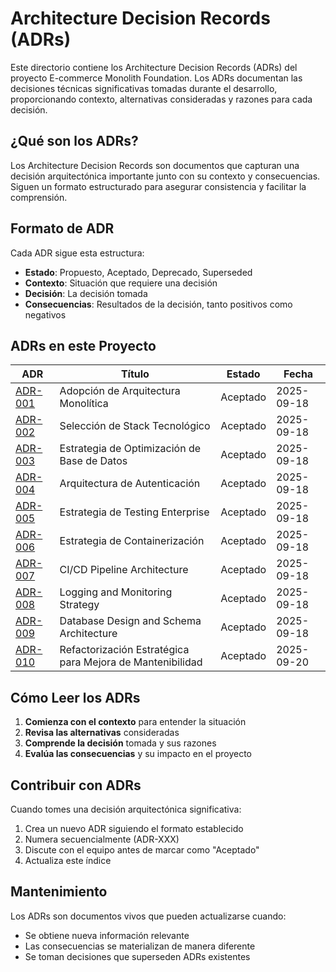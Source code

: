# Architecture Decision Records (ADRs)

Este directorio contiene los Architecture Decision Records (ADRs) del proyecto E-commerce Monolith Foundation. Los ADRs documentan las decisiones técnicas significativas tomadas durante el desarrollo, proporcionando contexto, alternativas consideradas y razones para cada decisión.

## ¿Qué son los ADRs?

Los Architecture Decision Records son documentos que capturan una decisión arquitectónica importante junto con su contexto y consecuencias. Siguen un formato estructurado para asegurar consistencia y facilitar la comprensión.

## Formato de ADR

Cada ADR sigue esta estructura:

- **Estado**: Propuesto, Aceptado, Deprecado, Superseded
- **Contexto**: Situación que requiere una decisión
- **Decisión**: La decisión tomada
- **Consecuencias**: Resultados de la decisión, tanto positivos como negativos

## ADRs en este Proyecto

| ADR                                                      | Título                                                    | Estado   | Fecha      |
| -------------------------------------------------------- | --------------------------------------------------------- | -------- | ---------- |
| [ADR-001](./001-monolithic-architecture.md)              | Adopción de Arquitectura Monolítica                       | Aceptado | 2025-09-18 |
| [ADR-002](./002-technology-stack-selection.md)           | Selección de Stack Tecnológico                            | Aceptado | 2025-09-18 |
| [ADR-003](./003-database-optimization-strategy.md)       | Estrategia de Optimización de Base de Datos               | Aceptado | 2025-09-18 |
| [ADR-004](./004-authentication-architecture.md)          | Arquitectura de Autenticación                             | Aceptado | 2025-09-18 |
| [ADR-005](./005-testing-strategy.md)                     | Estrategia de Testing Enterprise                          | Aceptado | 2025-09-18 |
| [ADR-006](./006-containerization-strategy.md)            | Estrategia de Containerización                            | Aceptado | 2025-09-18 |
| [ADR-007](./007-ci-cd-pipeline-architecture.md)          | CI/CD Pipeline Architecture                               | Aceptado | 2025-09-18 |
| [ADR-008](./008-logging-monitoring-strategy.md)          | Logging and Monitoring Strategy                           | Aceptado | 2025-09-18 |
| [ADR-009](./009-database-design-architecture.md)         | Database Design and Schema Architecture                   | Aceptado | 2025-09-18 |
| [ADR-010](./010-strategic-refactoring-implementation.md) | Refactorización Estratégica para Mejora de Mantenibilidad | Aceptado | 2025-09-20 |

## Cómo Leer los ADRs

1. **Comienza con el contexto** para entender la situación
2. **Revisa las alternativas** consideradas
3. **Comprende la decisión** tomada y sus razones
4. **Evalúa las consecuencias** y su impacto en el proyecto

## Contribuir con ADRs

Cuando tomes una decisión arquitectónica significativa:

1. Crea un nuevo ADR siguiendo el formato establecido
2. Numera secuencialmente (ADR-XXX)
3. Discute con el equipo antes de marcar como "Aceptado"
4. Actualiza este índice

## Mantenimiento

Los ADRs son documentos vivos que pueden actualizarse cuando:

- Se obtiene nueva información relevante
- Las consecuencias se materializan de manera diferente
- Se toman decisiones que superseden ADRs existentes
